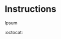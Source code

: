 # Instructions
Ipsum

:octocat:

<!-- https://dvj70ijwahy8c.cloudfront.net/logger-microservice/icon | [{"description": "Slide One", "image": "https://picsum.photos/id/194/620/620"}, {"description": "Slide Two", "image": "https://picsum.photos/id/195/620/620"}, {"description": "Slide Three", "image": "https://picsum.photos/id/196/620/620"}] -->


